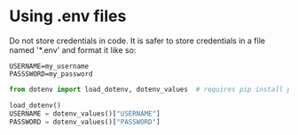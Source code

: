 # Using .env files
Do not store credentials in code.
It is safer to store credentials in a file named '*.env' and format it like so:

```
USERNAME=my_username
PASSSWORD=my_password
```

```python
from dotenv import load_dotenv, dotenv_values  # requires pip install python-dotenv

load_dotenv()
USERNAME = dotenv_values()["USERNAME"]
PASSWORD = dotenv_values()["PASSWORD"]
```
